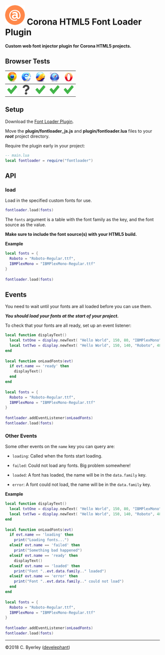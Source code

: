 # ![logo](icons/logo.png) Corona HTML5 Font Loader Plugin

__Custom web font injector plugin for Corona HTML5 projects.__

 ## Browser Tests

|![chrome](icons/chrome.png)|![ie](icons/ie.png)|![firefox](icons/firefox.png)|![safari](icons/safari.png)|![opera](icons/opera.png)|
|---------------------------|-------------------|-----------------------------|---------------------------|-------------------------|
|![pass](icons/pass.png)|![untested](icons/untested.png)|![pass](icons/pass.png)|![pass](icons/pass.png)|![untested](icons/pass.png)|

## Setup

Download the [Font Loader Plugin](https://github.com/develephant/corona-html5-fontloader-plugin/archive/master.zip).

Move the __plugin/fontloader_js.js__ and __plugin/fontloader.lua__ files to your ___root___ project directory.

Require the plugin early in your project:

```lua
-- main.lua
local fontloader = require("fontloader")
```

## API

### load

Load in the specified custom fonts for use.

```lua
fontloader.load(fonts)
```

The `fonts` argument is a table with the font family as the key, and the font source as the value.

__Make sure to include the font source(s) with your HTML5 build.__

__Example__

```lua
local fonts = {
  Roboto = "Roboto-Regular.ttf",
  IBMPlexMono = "IBMPlexMono-Regular.ttf"
}

fontloader.load(fonts)
```

## Events

You need to wait until your fonts are all loaded before you can use them. 

___You should load your fonts at the start of your project.___

To check that your fonts are all ready, set up an event listener:

```lua
local function displayText()
  local txtOne = display.newText( "Hello World", 150, 80, "IBMPlexMono", 48 )
  local txtTwo = display.newText( "Hello World", 150, 140, "Roboto", 48 )
end

local function onLoadFonts(evt)
  if evt.name == 'ready' then
    displayText()
  end
end

local fonts = {
  Roboto = "Roboto-Regular.ttf",
  IBMPlexMono = "IBMPlexMono-Regular.ttf"
}

fontloader.addEventListener(onLoadFonts)
fontloader.load(fonts)
```

### Other Events

Some other events on the `name` key you can query are:

 - `loading`: Called when the fonts start loading.

 - `failed`: Could not load any fonts. Big problem somewhere!

 - `loaded`: A font has loaded, the name will be in the `data.family` key.

 - `error`: A font could not load, the name will be in the `data.family` key.

__Example__

```lua
local function displayText()
  local txtOne = display.newText( "Hello World", 150, 80, "IBMPlexMono", 48 )
  local txtTwo = display.newText( "Hello World", 150, 140, "Roboto", 48 )
end

local function onLoadFonts(evt)
  if evt.name == 'loading' then
    print("Loading fonts...")
  elseif evt.name == 'failed' then
    print("Something bad happened")
  elseif evt.name == 'ready' then
    displayText()
  elseif evt.name == 'loaded' then
    print("Font "..evt.data.family.." loaded")
  elseif evt.name == 'error' then
    print("Font "..evt.data.family.." could not load")
  end
end

local fonts = {
  Roboto = "Roboto-Regular.ttf",
  IBMPlexMono = "IBMPlexMono-Regular.ttf"
}

fontloader.addEventListener(onLoadFonts)
fontloader.load(fonts)
```

___

&copy;2018 C. Byerley ([develephant](https://develephant.com))
